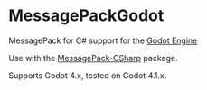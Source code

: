 # MessagePackGodot
MessagePack for C# support for the [Godot Engine](https://godotengine.org/)

Use with the [MessagePack-CSharp](https://www.nuget.org/packages/messagepack) package.

Supports Godot 4.x, tested on Godot 4.1.x.
